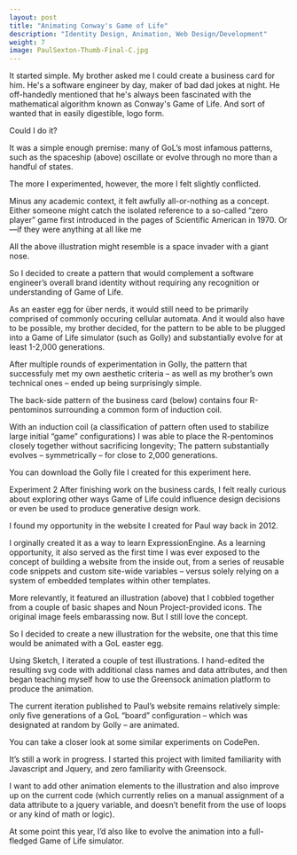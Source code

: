 ```yaml
---
layout: post
title: "Animating Conway's Game of Life"
description: "Identity Design, Animation, Web Design/Development"
weight: 7
image: PaulSexton-Thumb-Final-C.jpg
---
```

It started simple. My brother asked me I could create a business card for him. He's a software engineer by day, maker of bad dad jokes at night. He off-handedly mentioned that he's always been fascinated with the mathematical algorithm known as Conway's Game of Life. And sort of wanted that in easily digestible, logo form. 

Could I do it? 

It was a simple enough premise: many of GoL’s most infamous patterns, such as the spaceship (above) oscillate or evolve through no more than a handful of states.

The more I experimented, however, the more I felt slightly conflicted.

Minus any academic context, it felt awfully all-or-nothing as a concept. Either someone might catch the isolated reference to a so-called “zero player” game first introduced in the pages of Scientific American in 1970. Or—if they were anything at all like me

All the above illustration might resemble is a space invader with a giant nose.

So I decided to create a pattern that would complement a software engineer’s overall brand identity without requiring any recognition or understanding of Game of Life.

As an easter egg for über nerds, it would still need to be primarily comprised of commonly occuring cellular automata. And it would also have to be possible, my brother decided, for the pattern to be able to be plugged into a Game of Life simulator (such as Golly) and substantially evolve for at least 1-2,000 generations.

After multiple rounds of experimentation in Golly, the pattern that successfuly met my own aesthetic criteria – as well as my brother’s own technical ones – ended up being surprisingly simple.

The back-side pattern of the business card (below) contains four R-pentominos surrounding a common form of induction coil.

With an induction coil (a classification of pattern often used to stabilize large initial “game” configurations) I was able to place the R-pentominos closely together without sacrificing longevity; The pattern substantially evolves – symmetrically – for close to 2,000 generations.

You can download the Golly file I created for this experiment here.

Experiment 2
After finishing work on the business cards, I felt really curious about exploring other ways Game of Life could influence design decisions or even be used to produce generative design work.

I found my opportunity in the website I created for Paul way back in 2012.

I orginally created it as a way to learn ExpressionEngine. As a learning opportunity, it also served as the first time I was ever exposed to the concept of building a website from the inside out, from a series of reusable code snippets and custom site-wide variables – versus solely relying on a system of embedded templates within other templates.

More relevantly, it featured an illustration (above) that I cobbled together from a couple of basic shapes and Noun Project-provided icons. The original image feels embarassing now. But I still love the concept.

So I decided to create a new illustration for the website, one that this time would be animated with a GoL easter egg.

Using Sketch, I iterated a couple of test illustrations. I hand-edited the resulting svg code with additional class names and data attributes, and then began teaching myself how to use the Greensock animation platform to produce the animation.

The current iteration published to Paul’s website remains relatively simple: only five generations of a GoL “board” configuration – which was designated at random by Golly – are animated.

You can take a closer look at some similar experiments on CodePen.

It’s still a work in progress. I started this project with limited familiarity with Javascript and Jquery, and zero familiarity with Greensock.

I want to add other animation elements to the illustration and also improve up on the current code (which currently relies on a manual assignment of a data attribute to a jquery variable, and doesn’t benefit from the use of loops or any kind of math or logic).

At some point this year, I’d also like to evolve the animation into a full-fledged Game of Life simulator.